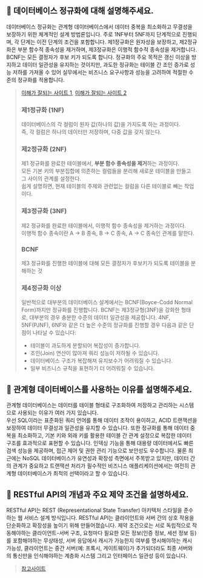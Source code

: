 ## 💭 데이터베이스 정규화에 대해 설명해주세요.

데이터베이스 정규화는 관계형 데이터베이스에서 데이터 중복을 최소화하고 무결성을 보장하기 위한 체계적인 설계 방법론입니다. 주로 1NF부터 5NF까지 단계적으로 진행되며, 각 단계는 이전 단계의 조건을 포함합니다. 제1정규화은 원자성을 보장하고, 제2정규화은 부분 함수적 종속성을 제거하며, 제3정규화은 이행적 함수적 종속성을 제거합니다. BCNF는 모든 결정자가 후보 키가 되도록 합니다. 정규화의 주요 목적은 갱신 이상을 방지하고 데이터 일관성을 유지하는 것이지만, 과도한 정규화는 테이블 간 조인 증가로 성능 저하를 가져올 수 있어 실무에서는 비즈니스 요구사항과 성능을 고려하여 적절한 수준의 정규화를 적용합니다.

> [이해가 잘되는 사이트 1](https://mangkyu.tistory.com/110), [이해가 잘되는 사이트 2](https://hstory0208.tistory.com/entry/%EB%8D%B0%EC%9D%B4%ED%84%B0%EB%B2%A0%EC%9D%B4%EC%8A%A4-%EC%A0%95%EA%B7%9C%ED%99%94Normalization%EB%9E%80-%EC%98%88%EC%8B%9C%EB%A5%BC-%ED%86%B5%ED%95%B4-%EC%89%BD%EA%B2%8C-%EC%9D%B4%ED%95%B4%ED%95%B4%EB%B3%B4%EC%9E%90)
>
> ### 제1정규화 (1NF)
>
> 데이터베이스의 각 컬럼이 원자 값(하나의 값)을 가지도록 하는 과정이다.  
> 즉, 각 컬럼은 하나의 데이터만 저장하며, 다중 값을 갖지 않는다.
>
> ### 제2정규화 (2NF)
>
> 제1 정규화를 완료한 테이블에서, **부분 함수 종속성을 제거**하는 과정이다.  
> 모든 기본 키의 부분집합에 의존하는 컬럼들을 분리해 새로운 테이블을 만들고 그 사이의 관계를 설정한다.  
> 쉽게 설명하면, 현재 테이블의 주제와 관련없는 컬럼을 다른 테이블로 빼는 작업이다.
>
> ### 제3정규화 (3NF)
>
> 제2 정규화를 완료한 테이블에서, 이행적 함수 종속성을 제거하는 과정이다.  
> 이행적 함수 종속이란 A -> B 종속, B -> C 종속, A -> C 종속인 관계를 말한다.
>
> ### BCNF
>
> 제3 정규화를 진행한 테이블에 대해 모든 결정자가 후보키가 되도록 테이블을 분해하는 것
>
> ### 제4정규화 이상
>
> 일반적으로 대부분의 데이터베이스 설계에서는 BCNF(Boyce-Codd Normal Form)까지만 정규화를 진행합니다. BCNF는 제3정규형(3NF)을 강화한 형태로, 대부분의 경우 충분한 수준의 데이터 일관성을 제공합니다.
> 4NF, 5NF(PJNF), 6NF와 같은 더 높은 수준의 정규화를 진행할 경우 다음과 같은 단점이 나타날 수 있습니다:
>
> - 테이블이 과도하게 분할되어 복잡성이 증가합니다.
> - 조인(Join) 연산이 많아져 쿼리 성능이 저하될 수 있습니다.
> - 데이터베이스 구조가 복잡해져 유지보수가 어려워질 수 있습니다.
> - 일부 비즈니스 규칙을 표현하기 더 어려워질 수 있습니다.

## 💭 관계형 데이터베이스를 사용하는 이유를 설명해주세요.

관계형 데이터베이스는 데이터를 테이블 형태로 구조화하여 저장하고 관리하는 시스템으로 사용되는 이유가 여러 가지 있습니다.  
우선 SQL이라는 표준화된 쿼리 언어를 통해 데이터 조작이 용이하고, ACID 트랜잭션을 보장하여 데이터 무결성과 일관성을 유지할 수 있습니다. 또한 정규화를 통해 데이터 중복을 최소화하고, 기본 키와 외래 키를 활용한 테이블 간 관계 설정으로 복잡한 데이터 구조를 효과적으로 표현할 수 있습니다. 인덱싱 기능을 통해 대용량 데이터에서도 빠른 검색 성능을 제공하며, 접근 제어 및 권한 관리 기능으로 보안성도 우수합니다. 물론 최근에는 NoSQL 데이터베이스가 유연성과 확장성 측면에서 주목받고 있지만, 데이터 간의 관계가 중요하고 트랜잭션 처리가 필수적인 비즈니스 애플리케이션에서는 여전히 관계형 데이터베이스가 최적의 선택이라고 할 수 있습니다.

## 💭 RESTful API의 개념과 주요 제약 조건을 설명하세요.

RESTful API는 REST (Representational State Transfer) 아키텍처 스타일을 준수하는 웹 서비스 설계 방식입니다. RESTful API는 클라이언트와 서버 간의 상호 작용을 단순화하고 확장성을 높이기 위해 만들어졌습니다. 제약 조건으로는 서로 독립적으로 작동해야하는 클라이언트-서버 구조, 요청마다 필요한 모든 정보(인증 정보, 세션 정보 등)를 포함해야하는 무상태성, 서버 응답에서 캐시가 가능한지 여부를 명시해야하는 캐시 가능성, 클라이언트는 중간 서버(예: 프록시, 게이트웨이)가 추가되더라도 최종 서버와의 통신만을 인식해야하는 계층화 시스템 그리고 인터페이스 일관성 등이 있습니다.

> [참고사이트](https://gorilla-ohgiraffers.tistory.com/3)
